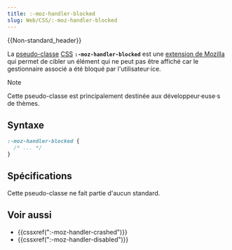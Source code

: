 ```yaml
---
title: :-moz-handler-blocked
slug: Web/CSS/:-moz-handler-blocked
---
```


{{Non-standard_header}}

La [pseudo-classe](/fr/docs/Web/CSS/Pseudo-classes) [CSS](/fr/docs/Web/CSS) **`:-moz-handler-blocked`** est une [extension de Mozilla](/fr/docs/Web/CSS/Mozilla_Extensions) qui permet de cibler un élément qui ne peut pas être affiché car le gestionnaire associé a été bloqué par l'utilisateur·ice.

> [!NOTE]
> Cette pseudo-classe est principalement destinée aux développeur·euse·s de thèmes.

## Syntaxe

```css
:-moz-handler-blocked {
  /* ... */
}
```

## Spécifications

Cette pseudo-classe ne fait partie d'aucun standard.

## Voir aussi

- {{cssxref(":-moz-handler-crashed")}}
- {{cssxref(":-moz-handler-disabled")}}
